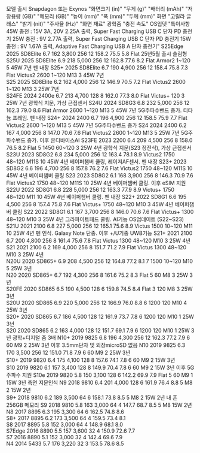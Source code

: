 모델	출시	Snapdagon 또는 Exynos	"화면크기
(in)"	"무게
(g)"	"배터리
(mAh)"	"저장용량
(GB)"	"메모리
(GB)"	"높이
(mm)"	"폭
(mm)"	"두께
(mm)"	화면	"고릴라
글래스"	"밝기
(nit)"	"주사율
(Hz)"	"화면
재료"	광학줌	"충전
속도"	OS업뎃	"특이사항
45W 충전 : 15V 3A, 20V 2.25A 출력, Super Fast Charging USB C 단자 PD 충전기
25W 충전 : 9V 2.77A 출력, Super Fast Charging USB C 단자 PD 충전기
15W 충전 : 9V 1.67A 출력, Adaptive Fast Charging USB A 단자 충전기"
S25Edge	2025	SD8Elite	6.7 	162	3,800	256	12	158.2 	75.5 	5.8 	Flat								25년5월 출시 슬림형
S25U	2025	SD8Elite	6.9 	218	5,000	256	12	162.8 	77.6 	8.2 	Flat	Armor2		1~120		5 	45W	7년	펜 내장
S25+	2025	SD8Elite	6.7 	190	4,900	256	12	158.4 	75.8 	7.3 	Flat	Victus2	2600	1~120	M13	3 	45W	7년	
S25	2025	SD8Elite	6.2 	162	4,000	256	12	146.9 	70.5 	7.2 	Flat	Victus2	2600	1~120	M13	3 	25W	7년	
S24FE	2024	2400e	6.7 	213	4,700	128	8	162.0 	77.3 	8.0 	Flat	Victus+		120		3 	25W	7년	광학식 지문, 가상 근접센서
S24U	2024	SD8G3	6.8 	232	5,000	256	12	162.3 	79.0 	8.6 	Flat	Armor	2600	1~120	M13	5 	45W	7년	5G주파수밴드 증가. 티타늄 프레임. 펜 내장
S24+	2024	2400	6.7 	196	4,900	256	12	158.5 	75.9 	7.7 	Flat	Victus2	2600	1~120	M13	5 	45W	7년	5G주파수밴드 증가
S24	2024	2400	6.2 	167	4,000	256	8	147.0 	70.6 	7.6 	Flat	Victus2	2600	1~120	M13	5 	25W	7년	5G주파수밴드 증가. 이후 온디바이스AI
S23FE	2023	2200	6.4 	209	4,500	256	8	158.0 	76.5 	8.2 	Flat	5	1450	60~120		3 	25W	4년	광학식 지문(S23 정전식), 가상 근접센서
S23U	2023	SD8G2	6.8 	234	5,000	256	12	163.4 	78.1 	8.9 		Victus2	1750	48~120	M11S	10 	45W	4년	베이퍼챔버 쿨링, 레이저AF센서. 펜 내장
S23+	2023	SD8G2	6.6 	196	4,700	256	8	157.8 	76.2 	7.6 	Flat	Victus2	1750	48~120	M11S	10 	45W	4년	베이퍼챔버 쿨링
S23	2023	SD8G2	6.1 	168	3,900	256	8	146.3 	70.9 	7.6 	Flat	Victus2	1750	48~120	M11S	10 	25W	4년	베이퍼챔버 쿨링. 이후 eSIM 지원
S22U	2022	SD8G1	6.8 	228	5,000	256	12	163.3 	77.9 	8.9 		Victus+	1750	48~120	M11	10 	45W	4년	베이퍼챔버 쿨링. 펜 내장
S22+	2022	SD8G1	6.6 	195	4,500	256	8	157.4 	75.8 	7.6 	Flat	Victus+	1750	48~120	M10	3 	45W	4년	베이퍼챔버 쿨링
S22	2022	SD8G1	6.1 	167	3,700	256	8	146.0 	70.6 	7.6 	Flat	Victus+	1300	48~120	M10	3 	25W	4년	그라파이트패드 쿨링. AI기능 OS업데이트 (S22~S23)
S21U	2021	2100	6.8 	227	5,000	256	12	165.1 	75.6 	8.9 		Victus	1500	10~120	M11	10 	25W	4년	펜 인식. Galaxy Note 단종. 이후 +/U기종 UWB기능
S21+	2021	2100	6.7 	200	4,800	256	8	161.4 	75.6 	7.8 	Flat	Victus	1300	48~120	M10	3 	25W	4년	
S21	2021	2100	6.2 	169	4,000	256	8	151.7 	71.2 	7.9 	Flat	Victus	1300	48~120	M10	3 	25W	4년	
N20U	2020	SD865+	6.9 	208	4,500	256	12	164.8 	77.2 	8.1 		7	1500	10~120	M10	5 	25W	3년	
N20	2020	SD865+	6.7 	192	4,300	256	8	161.6 	75.2 	8.3 	Flat	5		60	M8	3 	25W	3년	
S20FE	2020	SD865	6.5 	190	4,500	128	6	159.8 	74.5 	8.4 	Flat	3		120	M8	3 	25W	3년	
S20U	2020	SD865	6.9 	220	5,000	256	12	166.9 	76.0 	8.8 		6	1200	120	M10	4 	25W	3년	
S20+	2020	SD865	6.7 	186	4,500	128	12	161.9 	73.7 	7.8 		6	1200	120	M10	1 	25W	3년	
S20	2020	SD865	6.2 	163	4,000	128	12	151.7 	69.1 	7.9 		6	1200	120	M10	1 	25W	3년	광학+디지털 줌 3배
N10+	2019	9825	6.8 	196	4,300	256	12	162.3 	77.2 	7.9 		6		60	M9	2 	25W	3년	이후 3.5mm단자 및 외장microSD 없음
N10	2019	9825	6.3 	170	3,500	256	12	151.0 	71.8 	7.9 		6		60	M9	2 	25W	3년	
S10+	2019	9820	6.4 	175	4,100	128	8	157.6 	74.1 	7.8 		6		60	M9	2 	15W	3년	
S10	2019	9820	6.1 	157	3,400	128	8	149.9 	70.4 	7.8 		6		60	M9	2 	15W	3년	이후 5G주파수 지원
S10e	2019	9820	5.8 	150	3,100	128	6	142.2 	69.9 	7.9 	Flat	5		60	M9	1 	15W	3년	측면 지문인식
N9	2018	9810	6.4 	201	4,000	128	6	161.9 	76.4 	8.8 		5			M8	2 	15W	2년	
S9+	2018	9810	6.2 	189	3,500	64	6	158.1 	73.8 	8.5 		5			M8	2 	15W	2년	내 폰 256GB 메모리
S9	2018	9810	5.8 	163	3,000	64	4	147.7 	68.7 	8.5 		5			M8		15W	2년	
N8	2017	8895	6.3 	195	3,300	64	6	162.5 	74.8 	8.6 									
S8+	2017	8895	6.2 	173	3,500	64	4	159.5 	73.4 	8.1 									
S8	2017	8895	5.8 	152	3,000	64	4	148.9 	68.1 	8.0 									
S7Edge	2016	8890	5.5 	157	3,600	32	4	150.9 	72.6 	7.7 									
S7	2016	8890	5.1 	152	3,000	32	4	142.4 	69.6 	7.9 									
N4	2014	5433	5.7 	176	3,220	32	3	153.5 	78.6 	8.5 									

